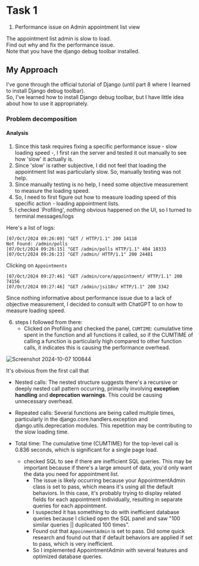 # Task 1

1. Performance issue on Admin appointment list view

The appointment list admin is slow to load. <br>
Find out why and fix the performance issue. <br>
Note that you have the django debug toolbar installed.

## My Approach

I've gone through the official tutorial of Django (until part 8 where I learned to install Django debug toolbar).<br>
So, I've learned how to install Django debug toolbar, but I have little idea about how to use it appropriately.<br>

### Problem decomposition

#### Analysis

1. Since this task requires fixing a specific performance issue - slow loading speed -, I first ran the server and tested it out manually to see how 'slow' it actually is.
2. Since 'slow' is rather subjective, I did not feel that loading the appointment list was particularly slow. So, manually testing was not help.
3. Since manually testing is no help, I need some objective measurement to measure the loading speed.
4. So, I need to first figure out how to measure loading speed of this specific action - loading appointment lists.
5. I checked `Profiling', nothing obvious happened on the UI, so I turned to terminal messages/logs

Here's a list of logs:

```
[07/Oct/2024 09:26:09] "GET / HTTP/1.1" 200 14118
Not Found: /admin/polls
[07/Oct/2024 09:26:15] "GET /admin/polls HTTP/1.1" 404 18333
[07/Oct/2024 09:26:23] "GET /admin/ HTTP/1.1" 200 24481
```
Clicking on `Appointments`
```
[07/Oct/2024 09:27:46] "GET /admin/core/appointment/ HTTP/1.1" 200 74156
[07/Oct/2024 09:27:46] "GET /admin/jsi18n/ HTTP/1.1" 200 3342
```
Since nothing informative about performance issue due to a lack of objective measurement, I decided to consult with ChatGPT to on how to measure loading speed.

6. steps I followed from there:
   - Clicked on Profiling and checked the panel, `CUMTIME`: cumulative time spent in the function and all functions it called, so if the CUMTIME of calling a function is particularly high compared to other function calls, it indicates this is causing the performance overhead.

![Screenshot 2024-10-07 100844](https://github.com/user-attachments/assets/4fccd3d0-ea2b-434a-87f7-df0c0f998d37)

It's obvious from the first call that 

- Nested calls: The nested structure suggests there's a recursive or deeply nested call pattern occurring, primarily involving __exception handling__ and __deprecation warnings__. This could be causing unnecessary overhead.
- Repeated calls: Several functions are being called multiple times, particularly in the django.core.handlers.exception and django.utils.deprecation modules. This repetition may be contributing to the slow loading time.
- Total time: The cumulative time (CUMTIME) for the top-level call is 0.836 seconds, which is significant for a single page load.

   - checked SQL to see if there are inefficient SQL queries. This may be important because if there's a large amount of data, you'd only want the data you need for appointment list.
      - The issue is likely occurring because your AppointmentAdmin class is set to pass, which means it's using all the default behaviors. In this case, it's probably trying to display related fields for each appointment individually, resulting in separate queries for each appointment.
      - I suspected it has something to do with inefficient database queries because I clicked open the SQL panel and saw "100 similar queries || duplicated 100 times".
      - Found out that `AppoinmentAdmin` is set to pass. Did some quick research and found out that if default behaviors are applied if set to pass, which is very inefficient.
      - So I implemented AppointmentAdmin with several features and optimized database queries.
